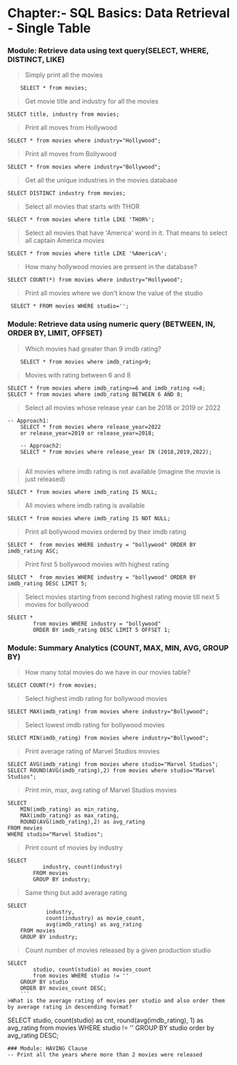 # Chapter:- SQL Basics: Data Retrieval - Single Table
### Module: Retrieve data using text query(SELECT, WHERE, DISTINCT, LIKE)

> Simply print all the movies 
```
	SELECT * from movies;
```
>Get movie title and industry for all the movies
```
SELECT title, industry from movies;

```
>Print all moves from Hollywood 
```
SELECT * from movies where industry="Hollywood";
```
>Print all moves from Bollywood 
```
SELECT * from movies where industry="Bollywood";
```
>Get all the unique industries in the movies database
```
SELECT DISTINCT industry from movies;
```
>Select all movies that starts with THOR
```
SELECT * from movies where title LIKE 'THOR%';
```
>Select all movies that have 'America' word in it. That means to select all captain America movies
```
SELECT * from movies where title LIKE '%America%';

```
>How many hollywood movies are present in the database?
```
SELECT COUNT(*) from movies where industry="Hollywood";
```
>Print all  movies where we don't know the value of the studio
```
 SELECT * FROM movies WHERE studio='';

```
### Module: Retrieve data using numeric query (BETWEEN, IN, ORDER BY, LIMIT, OFFSET)
> Which movies had greater than 9 imdb rating?
```
	SELECT * from movies where imdb_rating>9;

```
>Movies with rating between 6 and 8
```
SELECT * from movies where imdb_rating>=6 and imdb_rating <=8;
SELECT * from movies where imdb_rating BETWEEN 6 AND 8;

```
>Select all movies whose release year can be 2018 or 2019 or 2022
```
-- Approach1:
	SELECT * from movies where release_year=2022 
	or release_year=2019 or release_year=2018;

	-- Approach2:
	SELECT * from movies where release_year IN (2018,2019,2022);


```
> All movies where imdb rating is not available (imagine the movie is just released)
```
SELECT * from movies where imdb_rating IS NULL;
```
> All movies where imdb rating is available 
```
SELECT * from movies where imdb_rating IS NOT NULL;
```
> Print all bollywood movies ordered by their imdb rating
``` 
SELECT *  from movies WHERE industry = "bollywood" ORDER BY imdb_rating ASC;
```
>Print first 5 bollywood movies with highest rating
```
SELECT *  from movies WHERE industry = "bollywood" ORDER BY imdb_rating DESC LIMIT 5;
```
>Select movies starting from second highest rating movie till next 5 movies for bollywood
```
SELECT * 
        from movies WHERE industry = "bollywood"
        ORDER BY imdb_rating DESC LIMIT 5 OFFSET 1;
```
### Module: Summary Analytics (COUNT, MAX, MIN, AVG, GROUP BY)
>How many total movies do we have in our movies table?
```
SELECT COUNT(*) from movies;
```
>Select highest imdb rating for bollywood movies
```
SELECT MAX(imdb_rating) from movies where industry="Bollywood";
```
>Select lowest imdb rating for bollywood movies
```
SELECT MIN(imdb_rating) from movies where industry="Bollywood";
```
>Print average rating of Marvel Studios movies
```
SELECT AVG(imdb_rating) from movies where studio="Marvel Studios";
SELECT ROUND(AVG(imdb_rating),2) from movies where studio="Marvel Studios";
```
>Print min, max, avg rating of Marvel Studios movies
```
SELECT 
	MIN(imdb_rating) as min_rating, 
	MAX(imdb_rating) as max_rating, 
	ROUND(AVG(imdb_rating),2) as avg_rating
FROM movies 
WHERE studio="Marvel Studios";
```
>Print count of movies by industry
```
SELECT 
           industry, count(industry) 
        FROM movies
        GROUP BY industry;
```
>Same thing but add average rating
```
SELECT 
            industry, 
            count(industry) as movie_count,
            avg(imdb_rating) as avg_rating
	FROM movies
	GROUP BY industry;
```
>Count number of movies released by a given production studio
```
SELECT 
	    studio, count(studio) as movies_count 
        from movies WHERE studio != ''
	GROUP BY studio
	ORDER BY movies_count DESC;
	```
>What is the average rating of movies per studio and also order them by average rating in descending format?
```
SELECT 
	   studio, 
	   count(studio) as cnt, 
	   round(avg(imdb_rating), 1) as avg_rating 
	from movies WHERE studio != ''
	GROUP BY studio
        order by avg_rating DESC;
```
### Module: HAVING Clause
-- Print all the years where more than 2 movies were released














